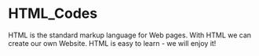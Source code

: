 # HTML_Codes
HTML is the standard markup language for Web pages. With HTML we can create our own Website. HTML is easy to learn - we will enjoy it!
